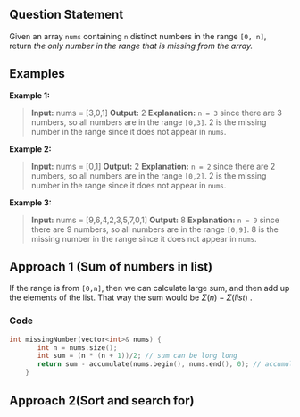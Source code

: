 ## Question Statement
Given an array `nums` containing `n` distinct numbers in the range `[0, n]`, return _the only number in the range that is missing from the array._
## Examples
**Example 1:**
>**Input:** nums = [3,0,1]
>**Output:** 2
>**Explanation:**
>`n = 3` since there are 3 numbers, so all numbers are in the range `[0,3]`. 2 is the missing number in the range since it does not appear in `nums`.

**Example 2:**
>**Input:** nums = [0,1]
>**Output:** 2
>**Explanation:**
>`n = 2` since there are 2 numbers, so all numbers are in the range `[0,2]`. 2 is the missing number in the range since it does not appear in `nums`.

**Example 3:**
>**Input:** nums = [9,6,4,2,3,5,7,0,1]
>**Output:** 8
>**Explanation:**
>`n = 9` since there are 9 numbers, so all numbers are in the range `[0,9]`. 8 is the missing number in the range since it does not appear in `nums`.

## Approach 1 (Sum of numbers in list)
If the range is from `[0,n]`, then we can calculate large sum, and then add up the elements of the list. That way the sum would be $\Sigma(n) - \Sigma(list)$ .
### Code
```cpp
int missingNumber(vector<int>& nums) {
       int n = nums.size();
       int sum = (n * (n + 1))/2; // sum can be long long
       return sum - accumulate(nums.begin(), nums.end(), 0); // accumulate is used to find the sum of a list, with starting value as 0 
    }
```
## Approach 2(Sort and search for)